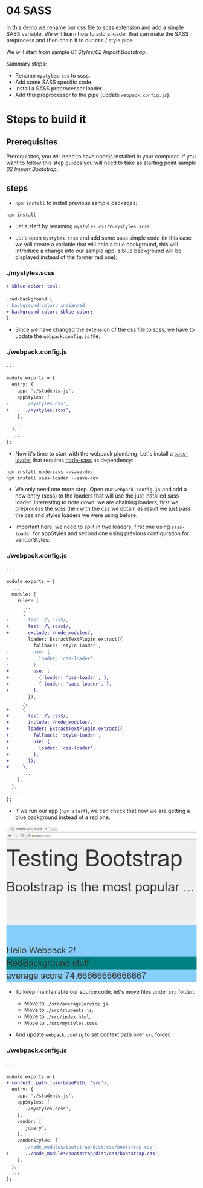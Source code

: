 # 04 SASS

In this demo we rename our css file to scss extension and add a simple SASS variable. We will learn how to add a loader that can
make the SASS preprocess and then chain it to our css / style pipe.

We will start from sample _01 Styles/02 Import Bootstrap_.

Summary steps:
 - Rename `mystyles.css` to scss.
 - Add some SASS specific code.
 - Install a SASS preprocessor loader.
 - Add this preprocessor to the pipe (update `webpack.config.js`).

# Steps to build it

## Prerequisites

Prerequisites, you will need to have nodejs installed in your computer. If you want to follow this step guides you will need to take as starting point sample _02 Import Bootstrap_.

## steps

- `npm install` to install previous sample packages:

```
npm install
```

- Let's start by renaming `mystyles.css` to `mystyles.scss`

- Let's open `mystyles.scss` and add some sass simple code (in this case we will create a variable that will hold a blue background, this will introduce a change into our sample app, a blue background will be displayed instead of the former red one):

### ./mystyles.scss
```diff
+ $blue-color: teal;

.red-background {
- background-color: indianred;
+ background-color: $blue-color;
}

```

- Since we have changed the extension of the css file to scss, we have to update the `webpack.config.js` file.

### ./webpack.config.js
```diff
...

module.exports = {
  entry: {
    app: './students.js',
    appStyles: [
-     './mystyles.css',
+     './mystyles.scss',
    ],
    ...
  },
  ...
};

```

- Now it's time to start with the webpack plumbing. Let's install a [sass-loader](https://github.com/webpack-contrib/sass-loader) that requires [node-sass](https://github.com/sass/node-sass) as dependency:

```
npm install node-sass --save-dev
npm install sass-loader --save-dev
```
- We only need one more step. Open our `webpack.config.js` and add a new  entry (scss) to the loaders that will use the just installed sass-loader. Interesting to note down: we are chaining loaders, first we preprocess the scss then with the css we obtain as result we just pass the css and styles loaders we were using before.

- Important here, we need to split in two loaders, first one using `sass-loader` for appStyles and second one using previous configuration for vendorStyles:

### ./webpack.config.js
```diff
...

module.exports = {
  ...
  module: {
    rules: [
      ...
      {
-       test: /\.css$/,
+       test: /\.scss$/,
+       exclude: /node_modules/,
        loader: ExtractTextPlugin.extract({
          fallback: 'style-loader',
-         use: {
-           loader: 'css-loader',
-         },
+         use: [
+           { loader: 'css-loader', },
+           { loader: 'sass-loader', },
+         ],
        }),
      },
+     {
+       test: /\.css$/,
+       include: /node_modules/,
+       loader: ExtractTextPlugin.extract({
+         fallback: 'style-loader',
+         use: {
+           loader: 'css-loader',
+         },
+       }),
+     },
      ...
    ],
  },
  ...
};

```

- If we run our app (`npm start`), we can check that now we are getting a blue background instead of a red one.

![result](../../99%20Readme%20Resources/01%20Styles/04%20SASS/result.png)

- To keep maintainable our source code, let's move files under `src` folder:
  - Move to `./src/averageService.js`.
  - Move to `./src/students.js`.
  - Move to `./src/index.html`.
  - Move to `./src/mystyles.scss`.

- And update `webpack.config` to set context path over `src` folder:

### ./webpack.config.js
```diff
...

module.exports = {
+ context: path.join(basePath, 'src'),
  entry: {
    app: './students.js',
    appStyles: [
      './mystyles.scss',
    ],
    vendor: [
      'jquery',
    ],
    vendorStyles: [
-     './node_modules/bootstrap/dist/css/bootstrap.css',
+     '../node_modules/bootstrap/dist/css/bootstrap.css',
    ],
  },
  ...
};

```
